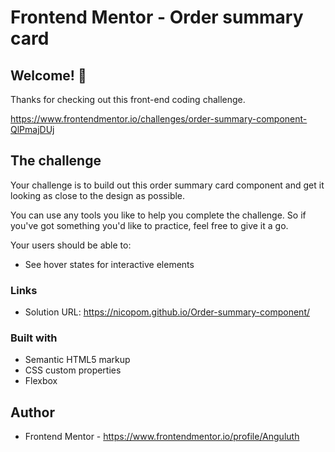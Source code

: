 # Frontend Mentor - Order summary card

## Welcome! 👋

Thanks for checking out this front-end coding challenge.

https://www.frontendmentor.io/challenges/order-summary-component-QlPmajDUj

## The challenge

Your challenge is to build out this order summary card component and get it looking as close to the design as possible.

You can use any tools you like to help you complete the challenge. So if you've got something you'd like to practice, feel free to give it a go.

Your users should be able to:

- See hover states for interactive elements

### Links

- Solution URL: https://nicopom.github.io/Order-summary-component/

### Built with

- Semantic HTML5 markup
- CSS custom properties
- Flexbox

## Author

- Frontend Mentor - https://www.frontendmentor.io/profile/Anguluth

